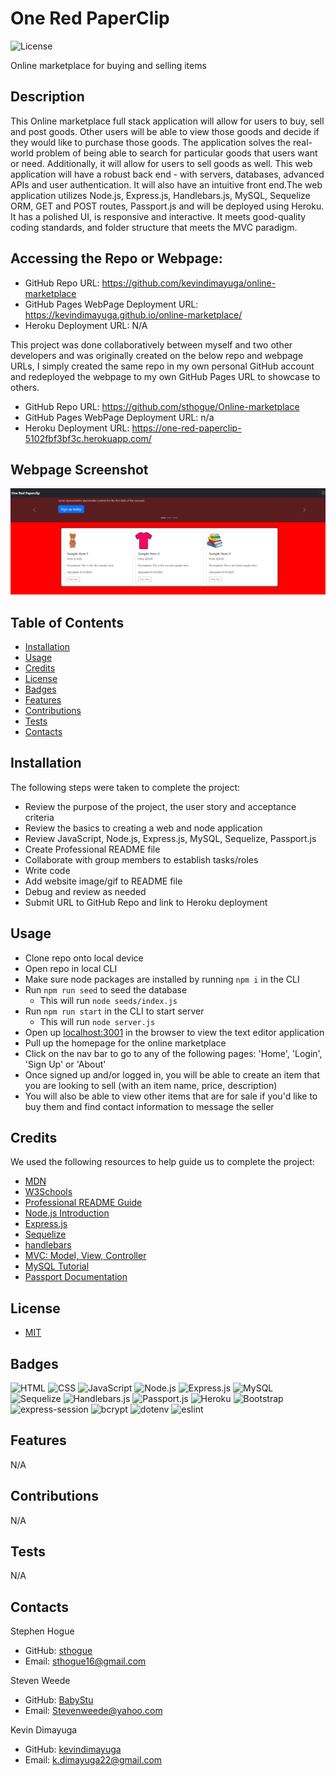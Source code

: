 # One Red PaperClip

![License](https://img.shields.io/badge/license-MIT-blue)

Online marketplace for buying and selling items

## Description

This Online marketplace full stack application will allow for users to buy, sell and post goods. Other users will be able to view those goods and decide if they would like to purchase those goods. The application solves the real-world problem of being able to search for particular goods that users want or need. Additionally, it will allow for users to sell goods as well. This web application will have a robust back end - with servers, databases, advanced APIs and user authentication. It will also have an intuitive front end.The web application utilizes Node.js, Express.js, Handlebars.js, MySQL, Sequelize ORM, GET and POST routes, Passport.js and will be deployed using Heroku. It has a polished UI, is responsive and interactive. It meets good-quality coding standards, and folder structure that meets the MVC paradigm.

## Accessing the Repo or Webpage:

- GitHub Repo URL: https://github.com/kevindimayuga/online-marketplace
- GitHub Pages WebPage Deployment URL: https://kevindimayuga.github.io/online-marketplace/
- Heroku Deployment URL: N/A

This project was done collaboratively between myself and two other developers and was originally created on the below repo and webpage URLs, I simply created the same repo in my own personal GitHub account and redeployed the webpage to my own GitHub Pages URL to showcase to others.
- GitHub Repo URL: https://github.com/sthogue/Online-marketplace
- GitHub Pages WebPage Deployment URL: n/a
- Heroku Deployment URL: https://one-red-paperclip-5102fbf3bf3c.herokuapp.com/

## Webpage Screenshot

![one red paperclip full stack application screenshot](./public/images/one-red-paperclip-5102fbf3bf3c.herokuapp.com_.png)

## Table of Contents

- [Installation](#installation)
- [Usage](#usage)
- [Credits](#credits)
- [License](#license)
- [Badges](#badges)
- [Features](#features)
- [Contributions](#contributions)
- [Tests](#tests)
- [Contacts](#Contacts)

## Installation

The following steps were taken to complete the project:
- Review the purpose of the project, the user story and acceptance criteria
- Review the basics to creating a web and node application
- Review JavaScript, Node.js, Express.js, MySQL, Sequelize, Passport.js
- Create Professional README file
- Collaborate with group members to establish tasks/roles
- Write code
- Add website image/gif to README file
- Debug and review as needed
- Submit URL to GitHub Repo and link to Heroku deployment

## Usage

- Clone repo onto local device
- Open repo in local CLI
- Make sure node packages are installed by running `npm i` in the CLI
- Run `npm run seed` to seed the database
    - This will run `node seeds/index.js`
- Run `npm run start` in the CLI to start server
    - This will run `node server.js`
- Open up [localhost:3001](localhost:3001) in the browser to view the text editor application
- Pull up the homepage for the online marketplace
- Click on the nav bar to go to any of the following pages: 'Home', 'Login', 'Sign Up' or 'About'
- Once signed up and/or logged in, you will be able to create an item that you are looking to sell (with an item name, price, description)
- You will also be able to view other items that are for sale if you'd like to buy them and find contact information to message the seller

## Credits

We used the following resources to help guide us to complete the project:

- [MDN](https://developer.mozilla.org/en-US/)
- [W3Schools](https://www.w3schools.com/)
- [Professional README Guide](https://coding-boot-camp.github.io/full-stack/github/professional-readme-guide)
- [Node.js Introduction](https://www.w3schools.com/nodejs/nodejs_intro.asp)
- [Express.js](https://expressjs.com/)
- [Sequelize](https://sequelize.org/)
- [handlebars](https://handlebarsjs.com/)
- [MVC: Model, View, Controller](https://www.codecademy.com/article/mvc)
- [MySQL Tutorial](https://www.w3schools.com/MySQL/default.asp)
- [Passport Documentation](https://www.passportjs.org/docs/)

## License

- [MIT](https://opensource.org/license/mit/)

## Badges

![HTML](https://img.shields.io/badge/html-%23323330.svg?style=for-the-badge&logo=html5&logoColor=%23E34F26)
![CSS](https://img.shields.io/badge/css-%23323330.svg?style=for-the-badge&logo=css3&logoColor=%231572B6)
![JavaScript](https://img.shields.io/badge/javascript-%23323330.svg?style=for-the-badge&logo=javascript&logoColor=%23F7DF1E)
![Node.js](https://img.shields.io/badge/node.js-%23323330.svg?style=for-the-badge&logo=node.js&logoColor=%2343853D)
![Express.js](https://img.shields.io/badge/express.js-%23323330.svg?style=for-the-badge&logo=express&logoColor=%23000000)
![MySQL](https://img.shields.io/badge/mysql-%23323330.svg?style=for-the-badge&logo=mysql&logoColor=%2300f)
![Sequelize](https://img.shields.io/badge/sequelize-%23323330.svg?style=for-the-badge&logo=sequelize&logoColor=%2343853D)
![Handlebars.js](https://img.shields.io/badge/handlebars.js-%23323330.svg?style=for-the-badge&logo=handlebars.js&logoColor=%23F7DF1E)
![Passport.js](https://img.shields.io/badge/passport.js-%23323330.svg?style=for-the-badge&logo=passport.js&logoColor=%23F7DF1E)
![Heroku](https://img.shields.io/badge/heroku-%23323330.svg?style=for-the-badge&logo=heroku&logoColor=%2343853D)
![Bootstrap](https://img.shields.io/badge/bootstrap-%23323330.svg?style=for-the-badge&logo=bootstrap&logoColor=%2343853D)
![express-session](https://img.shields.io/badge/express--session-%23323330.svg?style=for-the-badge&logo=express-session&logoColor=%2343853D)
![bcrypt](https://img.shields.io/badge/bcrypt-%23323330.svg?style=for-the-badge&logo=bcrypt&logoColor=%2343853D)
![dotenv](https://img.shields.io/badge/dotenv-%23323330.svg?style=for-the-badge&logo=dotenv&logoColor=%2343853D)
![eslint](https://img.shields.io/badge/eslint-%23323330.svg?style=for-the-badge&logo=eslint&logoColor=%2343853D)

## Features

N/A

## Contributions

N/A

## Tests

N/A

## Contacts

Stephen Hogue
- GitHub: [sthogue](https://github.com/sthogue)
- Email: sthogue16@gmail.com

Steven Weede
- GitHub: [BabyStu](https://github.com/BabyStu)
- Email: Stevenweede@yahoo.com

Kevin Dimayuga
- GitHub: [kevindimayuga](https://github.com/kevindimayuga)
- Email: k.dimayuga22@gmail.com